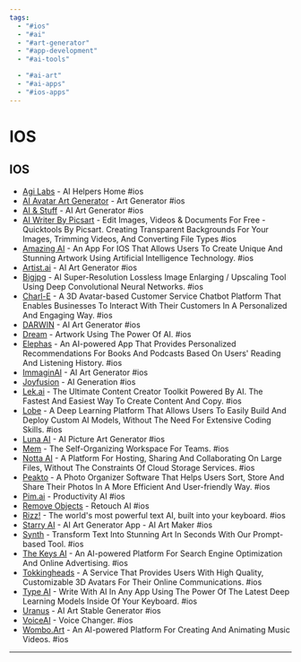 ```yaml
---
tags:
  - "#ios"
  - "#ai"
  - "#art-generator"
  - "#app-development"
  - "#ai-tools"

  - "#ai-art"
  - "#ai-apps"
  - "#ios-apps"
---
```

# IOS

## IOS

- [Agi Labs](https://Agilabs.Org/Ai-Helpers-Home) - AI Helpers Home #ios
- [AI Avatar Art Generator](https://apps.apple.com/us/app/ai-avatar-art-generator/id1660818202) - Art Generator #ios
- [AI & Stuff](https://apps.apple.com/us/app/ai-stuff/id6444918261) - AI Art Generator #ios
- [AI Writer By Picsart](http://tools.picsart.com) - Edit Images, Videos & Documents For Free - Quicktools By Picsart. Creating Transparent Backgrounds For Your Images, Trimming Videos, And Converting File Types #ios
- [Amazing AI](https://apps.apple.com/app/id1660147028) - An App For IOS That Allows Users To Create Unique And Stunning Artwork Using Artificial Intelligence Technology. #ios
- [Artist.ai](https://apps.apple.com/us/app/artist-ai-ai-art-generator/id6443737787) - AI Art Generator #ios
- [Bigjpg](https://bigjpg.com/) - AI Super-Resolution Lossless Image Enlarging / Upscaling Tool Using Deep Convolutional Neural Networks. #ios
- [Charl-E](https://www.Charl-E.Com/) - A 3D Avatar-based Customer Service Chatbot Platform That Enables Businesses To Interact With Their Customers In A Personalized And Engaging Way. #ios
- [DARWIN](https://apps.apple.com/us/app/darwin-ai-art-generator-paint/id1643135381) - AI Art Generator #ios
- [Dream](https://dream.ai/) - Artwork Using The Power Of AI. #ios
- [Elephas](https://Elephas.App/) - An AI-powered App That Provides Personalized Recommendations For Books And Podcasts Based On Users' Reading And Listening History. #ios
- [ImmaginAI](https://apps.apple.com/us/app/immaginai/id6443847303) - AI Art Generator #ios
- [Joyfusion](https://apps.apple.com/us/app/joyfusion-ai-generation/id1661652021) - AI Generation #ios
- [Lek.ai](https://lek.ai/) - The Ultimate Content Creator Toolkit Powered By AI. The Fastest And Easiest Way To Create Content And Copy. #ios
- [Lobe](https://www.Lobe.Ai/) - A Deep Learning Platform That Allows Users To Easily Build And Deploy Custom AI Models, Without The Need For Extensive Coding Skills. #ios
- [Luna AI](https://apps.apple.com/us/app/luna-ai-picture-art-generator/id6443476581) - AI Picture Art Generator #ios
- [Mem](https://get.mem.ai/) - The Self-Organizing Workspace For Teams. #ios
- [Notta AI](https://www.notta.ai/en) - A Platform For Hosting, Sharing And Collaborating On Large Files, Without The Constraints Of Cloud Storage Services. #ios
- [Peakto](https://Cyme.Io/Peakto-Photo-Organizer-Software/) - A Photo Organizer Software That Helps Users Sort, Store And Share Their Photos In A More Efficient And User-friendly Way. #ios
- [Pim.ai](https://apps.apple.com/us/app/pim-ai/id1662078105) - Productivity AI #ios
- [Remove Objects](https://apps.apple.com/us/app/remove-objects-retouch-ai/id1662352918) - Retouch AI #ios
- [Rizz!](http://rizzai.com) - The world's most powerful text AI, built into your keyboard. #ios
- [Starry AI](https://starryai.com/) - AI Art Generator App - AI Art Maker #ios
- [Synth](https://www.synth.run/) - Transform Text Into Stunning Art In Seconds With Our Prompt-based Tool. #ios
- [The Keys AI](https://www.Thekeys.Ai/) - An AI-powered Platform For Search Engine Optimization And Online Advertising. #ios
- [Tokkingheads](https://www.Tokkingheads.Com/) - A Service That Provides Users With High Quality, Customizable 3D Avatars For Their Online Communications. #ios
- [Type AI](https://typeai.app/) - Write With AI In Any App Using The Power Of The Latest Deep Learning Models Inside Of Your Keyboard. #ios
- [Uranus](https://apps.apple.com/us/app/uranus-ai-art-stable-generator/id6443562756) - AI Art Stable Generator #ios
- [VoiceAI](https://apps.apple.com/us/app/voice-ai-voice-changer/id6444030605) - Voice Changer. #ios
- [Wombo.Art](https://www.Wombo.Art/) - An AI-powered Platform For Creating And Animating Music Videos. #ios


---

